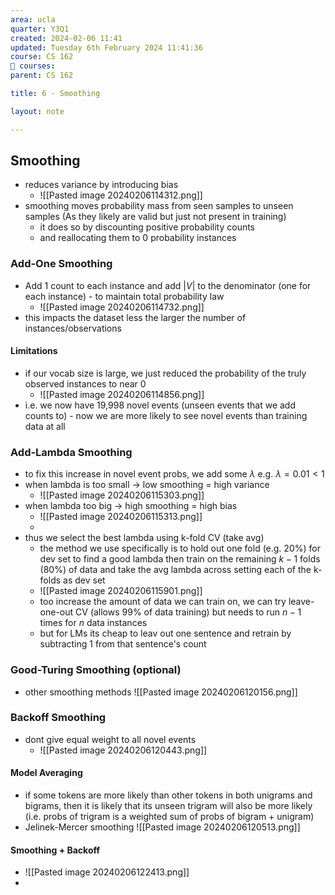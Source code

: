```yaml
---
area: ucla
quarter: Y3Q1
created: 2024-02-06 11:41
updated: Tuesday 6th February 2024 11:41:36
course: CS 162
📕 courses:
parent: CS 162

title: 6 - Smoothing

layout: note

---
```

## Smoothing
- reduces variance by introducing bias
	- ![[Pasted image 20240206114312.png]]
- smoothing moves probability mass from seen samples to unseen samples (As they likely are valid but just not present in training)
	- it does so by discounting positive probability counts
	- and reallocating them to 0 probability instances
### Add-One Smoothing
- Add 1 count to each instance and add $|V|$ to the denominator (one for each instance) - to maintain total probability law
	- ![[Pasted image 20240206114732.png]]
- this impacts the dataset less the larger the number of instances/observations
#### Limitations
- if our vocab size is large, we just reduced the probability of the truly observed instances to near 0
	- ![[Pasted image 20240206114856.png]]
- i.e. we now have 19,998 novel events (unseen events that we add counts to) - now we are more likely to see novel events than training data at all
### Add-Lambda Smoothing
- to fix this increase in novel event probs, we add some $\lambda$ e.g. $\lambda=0.01 < 1$ 
- when lambda is too small -> low smoothing = high variance
	- ![[Pasted image 20240206115303.png]]
- when lambda too big -> high smoothing = high bias
	- ![[Pasted image 20240206115313.png]]
	- 
- thus we select the best lambda using k-fold CV (take avg)
	- the method we use specifically is to hold out one fold (e.g. 20%) for dev set to find a good lambda then train on the remaining $k-1$ folds (80%) of data and take the avg lambda across setting each of the k-folds as dev set
	- ![[Pasted image 20240206115901.png]]
	- too increase the amount of data we can train on, we can try leave-one-out CV (allows 99% of data training) but needs to run $n-1$ times for $n$ data instances
	- but for LMs its cheap to leav out one sentence and retrain by subtracting 1 from that sentence's count
### Good-Turing Smoothing (optional)
- other smoothing methods ![[Pasted image 20240206120156.png]]


### Backoff Smoothing
- dont give equal weight to all novel events
	- ![[Pasted image 20240206120443.png]]
#### Model Averaging
- if some tokens are more likely than other tokens in both unigrams and bigrams, then it is likely that its unseen trigram will also be more likely (i.e. probs of trigram is a weighted sum of probs of bigram + unigram)
- Jelinek-Mercer smoothing ![[Pasted image 20240206120513.png]]
#### Smoothing + Backoff
- ![[Pasted image 20240206122413.png]]
- 